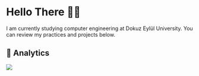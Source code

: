 # Hello There 👋🏻
I am currently studying computer engineering at Dokuz Eylül University.
You can review my practices and projects below.

## 📝 Analytics

<p><img  src="https://github-readme-stats.vercel.app/api/top-langs/?username=oguzhankrky&layout=compact&theme=gruvbox"  /></p>


